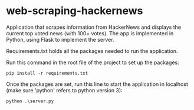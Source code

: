 # web-scraping-hackernews

Application that scrapes information from HackerNews and displays the current top voted news (with 100+ votes). The app is implemented in Python, using Flask to implement the server. 

Requirements.txt holds all the packages needed to run the application. 

Run this command in the root file of the project to set up the packages:

```
pip install -r requirements.txt
```

Once the packages are set, run this line to start the application in localhost (make sure 'python' refers to python version 3):

```
python .\server.py
```